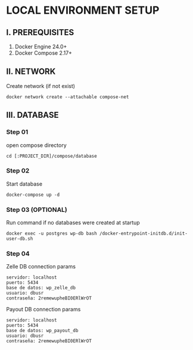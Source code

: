 # LOCAL ENVIRONMENT SETUP

## I. PREREQUISITES

1. Docker Engine 24.0+
2. Docker Compose 2.17+

## II. NETWORK

Create network (if not exist)

```
docker network create --attachable compose-net
```

## III. DATABASE

### Step 01

open compose directory

```
cd [:PROJECT_DIR]/compose/database
```

### Step 02

Start database

```
docker-compose up -d
```

### Step 03 (OPTIONAL)

Run command if no databases were created at startup

```
docker exec -u postgres wp-db bash /docker-entrypoint-initdb.d/init-user-db.sh
```

### Step 04

Zelle DB connection params

```
servidor: localhost
puerto: 5434
base de datos: wp_zelle_db
usuario: dbusr
contraseña: 2remewupheBI0ERlWrOT
```

Payout DB connection params

```
servidor: localhost
puerto: 5434
base de datos: wp_payout_db
usuario: dbusr
contraseña: 2remewupheBI0ERlWrOT
```
